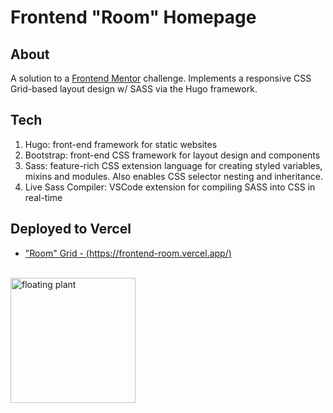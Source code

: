 # Frontend "Room" Homepage
## About
A solution to a [Frontend Mentor](https://www.frontendmentor.io/) challenge. Implements a responsive CSS Grid-based layout design w/ SASS via the Hugo framework. 


## Tech
1. Hugo: front-end framework for static websites
1. Bootstrap: front-end CSS framework for layout design and components
1. Sass: feature-rich CSS extension language for creating styled variables, mixins and modules. Also enables CSS selector nesting and inheritance.
1. Live Sass Compiler: VSCode extension for compiling SASS into CSS in real-time 

## Deployed to Vercel

* ["Room" Grid - (https://frontend-room.vercel.app/)](https://frontend-room.vercel.app/)

<br/>

<img src="https://media.giphy.com/media/3o6Ztii5zyvIqhoKQw/giphy.gif" alt='floating plant' style="height: 200px"/>

